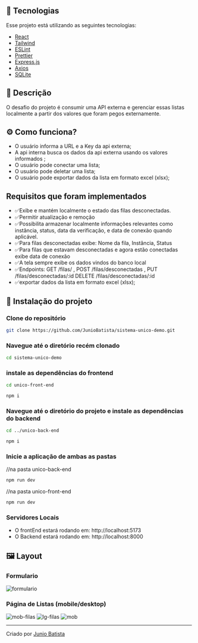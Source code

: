 ## 🚀 Tecnologias

Esse projeto está utilizando as seguintes tecnologias:

- [React](https://react.dev/)
- [Tailwind](https://tailwindcss.com/)
- [ESLint](https://eslint.org/)
- [Prettier](https://prettier.io/)
- [Express.js](https://expressjs.com/pt-br/)
- [Axios](https://axios-http.com/docs/instance)
- [SQLite](https://www.sqlite.org/)

## 📜 Descrição

O desafio do projeto é consumir uma API externa e gerenciar essas listas localmente a partir dos valores que foram pegos externamente.

## ⚙️ Como funciona?

- O usuário informa a URL e a Key da api externa;
- A api interna busca os dados da api externa usando os valores informados ;
- O usuário pode conectar uma lista;
- O usuário pode deletar uma lista;
- O usuário pode exportar dados da lista em formato excel (xlsx);

 ## Requisitos que foram implementados
- ✅Exibe e mantém localmente o estado das filas desconectadas.
- ✅Permitir atualização e remoção
- ✅Possibilita armazenar localmente informações relevantes como instância, status, data da verificação, e data de conexão quando aplicável.
- ✅Para filas desconectadas exibe: Nome da fila, Instância, Status
- ✅Para filas que estavam desconectadas e agora estão conectadas exibe data de conexão
- ✅A tela sempre exibe os dados vindos do banco local
- ✅Endpoints: GET /filas/ , POST /filas/desconectadas , PUT /filas/desconectadas/:id DELETE /filas/desconectadas/:id
- ✅exportar dados da lista em formato excel (xlsx);

## 🎲 Instalação do projeto

### Clone do repositório

```bash
git clone https://github.com/JunioBatista/sistema-unico-demo.git
```
### Navegue até o diretório recém clonado
```bash
cd sistema-unico-demo
```

###  instale as dependências do frontend

```bash
cd unico-front-end
```
```bash
npm i
```

### Navegue até o diretório do projeto e instale as dependências do backend
```bash
cd ../unico-back-end
```
```bash
npm i
```


### Inicie a aplicação de ambas as pastas
//na pasta unico-back-end
```bash
npm run dev 
```

//na pasta unico-front-end
```bash
npm run dev 
```
### Servidores Locais
- O frontEnd estará rodando em: http://localhost:5173
- O Backend estará rodando em: http://localhost:8000


## 🖼️ Layout

### Formulario 

![formulario](https://github.com/user-attachments/assets/37ac5f11-ebd5-4c0f-a42c-f6b387a16fe0)


### Página de Listas (mobile/desktop)
![mob-filas](https://github.com/user-attachments/assets/9612c6a3-475a-4267-890f-0c18df5cfedf)
![lg-filas](https://github.com/user-attachments/assets/ab01be72-b73a-4d82-9e8a-47f1b99ec8a9)
![mob](https://github.com/user-attachments/assets/adaaf048-1a12-4f04-8b93-5980a45cb4e9)

---




<p>Criado por <a href='https://github.com/JunioBatista/' target='_blank'>Junio Batista</a></p>

